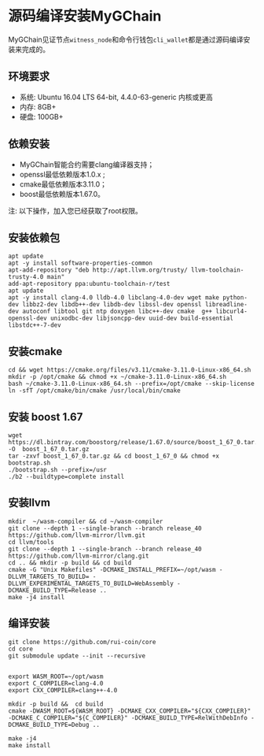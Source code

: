 # 源码编译安装MyGChain

MyGChain见证节点`witness_node`和命令行钱包`cli_wallet`都是通过源码编译安装来完成的。

## 环境要求
* 系统: Ubuntu 16.04 LTS 64-bit, 4.4.0-63-generic 内核或更高
* 内存: 8GB+
* 硬盘: 100GB+

## 依赖安装

* MyGChain智能合约需要clang编译器支持；
* openssl最低依赖版本1.0.x ; 
* cmake最低依赖版本3.11.0；
* boost最低依赖版本1.67.0。

注: 以下操作，加入您已经获取了root权限。

## 安装依赖包

```
apt update
apt -y install software-properties-common
apt-add-repository "deb http://apt.llvm.org/trusty/ llvm-toolchain-trusty-4.0 main"
add-apt-repository ppa:ubuntu-toolchain-r/test
apt update
apt -y install clang-4.0 lldb-4.0 libclang-4.0-dev wget make python-dev libbz2-dev libdb++-dev libdb-dev libssl-dev openssl libreadline-dev autoconf libtool git ntp doxygen libc++-dev cmake  g++ libcurl4-openssl-dev unixodbc-dev libjsoncpp-dev uuid-dev build-essential libstdc++-7-dev
```

## 安装cmake
```
cd && wget https://cmake.org/files/v3.11/cmake-3.11.0-Linux-x86_64.sh
mkdir -p /opt/cmake && chmod +x ~/cmake-3.11.0-Linux-x86_64.sh
bash ~/cmake-3.11.0-Linux-x86_64.sh --prefix=/opt/cmake --skip-license
ln -sfT /opt/cmake/bin/cmake /usr/local/bin/cmake
```

## 安装 boost 1.67
```
wget https://dl.bintray.com/boostorg/release/1.67.0/source/boost_1_67_0.tar.gz -O  boost_1_67_0.tar.gz
tar -zxvf boost_1_67_0.tar.gz && cd boost_1_67_0 && chmod +x bootstrap.sh
./bootstrap.sh --prefix=/usr
./b2 --buildtype=complete install
```

## 安装llvm
```
mkdir  ~/wasm-compiler && cd ~/wasm-compiler
git clone --depth 1 --single-branch --branch release_40 https://github.com/llvm-mirror/llvm.git
cd llvm/tools
git clone --depth 1 --single-branch --branch release_40 https://github.com/llvm-mirror/clang.git
cd .. && mkdir -p build && cd build
cmake -G "Unix Makefiles" -DCMAKE_INSTALL_PREFIX=~/opt/wasm -DLLVM_TARGETS_TO_BUILD= -DLLVM_EXPERIMENTAL_TARGETS_TO_BUILD=WebAssembly -DCMAKE_BUILD_TYPE=Release ..
make -j4 install
```

## 编译安装
```
git clone https://github.com/rui-coin/core
cd core
git submodule update --init --recursive


export WASM_ROOT=~/opt/wasm
export C_COMPILER=clang-4.0
export CXX_COMPILER=clang++-4.0

mkdir -p build &&  cd build
cmake -DWASM_ROOT=${WASM_ROOT} -DCMAKE_CXX_COMPILER="${CXX_COMPILER}" -DCMAKE_C_COMPILER="${C_COMPILER}" -DCMAKE_BUILD_TYPE=RelWithDebInfo -DCMAKE_BUILD_TYPE=Debug ..

make -j4
make install
```
